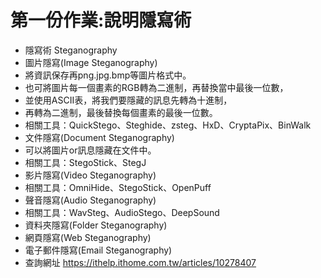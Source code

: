 # 第一份作業:說明隱寫術
- 隱寫術 Steganography
 - 圖片隱寫(Image Steganography)
  - 將資訊保存再png.jpg.bmp等圖片格式中。
  - 也可將圖片每一個畫素的RGB轉為二進制，再替換當中最後一位數，
 - 並使用ASCII表，將我們要隱藏的訊息先轉為十進制，
  - 再轉為二進制，最後替換每個畫素的最後一位數。
   - 相關工具：QuickStego、Steghide、zsteg、HxD、CryptaPix、BinWalk
- 文件隱寫(Document Steganography)
 - 可以將圖片or訊息隱藏在文件中。
  - 相關工具：StegoStick、StegJ
- 影片隱寫(Video Steganography)
 - 相關工具：OmniHide、StegoStick、OpenPuff
  - 聲音隱寫(Audio Steganography)
 - 相關工具：WavSteg、AudioStego、DeepSound
 - 資料夾隱寫(Folder Steganography)
 - 網頁隱寫(Web Steganography)
 - 電子郵件隱寫(Email Steganography)
- 查詢網址 https://ithelp.ithome.com.tw/articles/10278407
